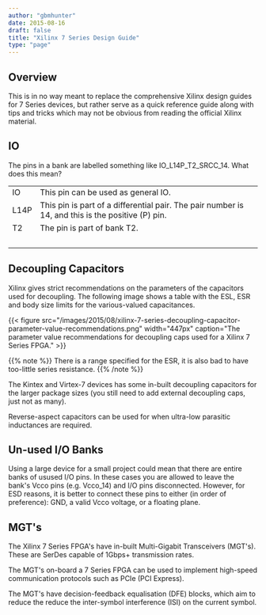 ```yaml
---
author: "gbmhunter"
date: 2015-08-16
draft: false
title: "Xilinx 7 Series Design Guide"
type: "page"
---
```


## Overview

This is in no way meant to replace the comprehensive Xilinx design guides for 7 Series devices, but rather serve as a quick reference guide along with tips and tricks which may not be obvious from reading the official Xilinx material.

## IO

The pins in a bank are labelled something like IO_L14P_T2_SRCC_14. What does this mean?

<table ><tbody ><tr >
<td >IO
</td>
<td >This pin can be used as general IO.
</td></tr><tr >
<td >L14P
</td>
<td >This pin is part of a differential pair. The pair number is 14, and this is the positive (P) pin.
</td></tr><tr >
<td >T2
</td>
<td >The pin is part of bank T2.
</td></tr><tr >
<td > 
</td>
<td > 
</td></tr></tbody></table>

## Decoupling Capacitors

Xilinx gives strict recommendations on the parameters of the capacitors used for decoupling. The following image shows a table with the ESL, ESR and body size limits for the various-valued capacitances.

{{< figure src="/images/2015/08/xilinx-7-series-decoupling-capacitor-parameter-value-recommendations.png" width="447px" caption="The parameter value recommendations for decoupling caps used for a Xilinx 7 Series FPGA."  >}}

{{% note %}}
There is a range specified for the ESR, it is also bad to have too-little series resistance.
{{% /note %}}

The Kintex and Virtex-7 devices has some in-built decoupling capacitors for the larger package sizes (you still need to add external decoupling caps, just not as many).

Reverse-aspect capacitors can be used for when ultra-low parasitic inductances are required.

## Un-used I/O Banks

Using a large device for a small project could mean that there are entire banks of usused I/O pins. In these cases you are allowed to leave the bank's Vcco pins (e.g. Vcco_14) and I/O pins disconnected. However, for ESD reasons, it is better to connect these pins to either (in order of preference): GND, a valid Vcco voltage, or a floating plane.

## MGT's

The Xilinx 7 Series FPGA's have in-built Multi-Gigabit Transceivers (MGT's). These are SerDes capable of 1Gbps+ transmission rates.

The MGT's on-board a 7 Series FPGA can be used to implement high-speed communication protocols such as PCIe (PCI Express).

The MGT's have decision-feedback equalisation (DFE) blocks, which aim to reduce the reduce the inter-symbol interference (ISI) on the current symbol.
